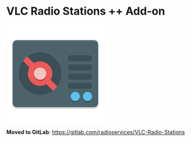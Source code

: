 # VLC Radio Stations ++ Add-on
<img src="gfx/radio_256_transp.png">

**Moved to GitLab**: https://gitlab.com/radioservices/VLC-Radio-Stations
